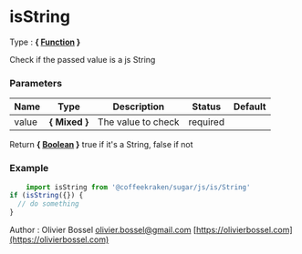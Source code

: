 # isString

<!-- @namespace: sugar.js.is.isString -->

Type : **{ [Function](https://developer.mozilla.org/fr/docs/Web/JavaScript/Reference/Objets_globaux/Function) }**


Check if the passed value is a js String



### Parameters
Name  |  Type  |  Description  |  Status  |  Default
------------  |  ------------  |  ------------  |  ------------  |  ------------
value  |  **{ Mixed }**  |  The value to check  |  required  |

Return **{ [Boolean](https://developer.mozilla.org/fr/docs/Web/JavaScript/Reference/Objets_globaux/Boolean) }** true if it's a String, false if not

### Example
```js
	import isString from '@coffeekraken/sugar/js/is/String'
if (isString({}) {
  // do something
}
```
Author : Olivier Bossel [olivier.bossel@gmail.com](mailto:olivier.bossel@gmail.com) [https://olivierbossel.com](https://olivierbossel.com)
